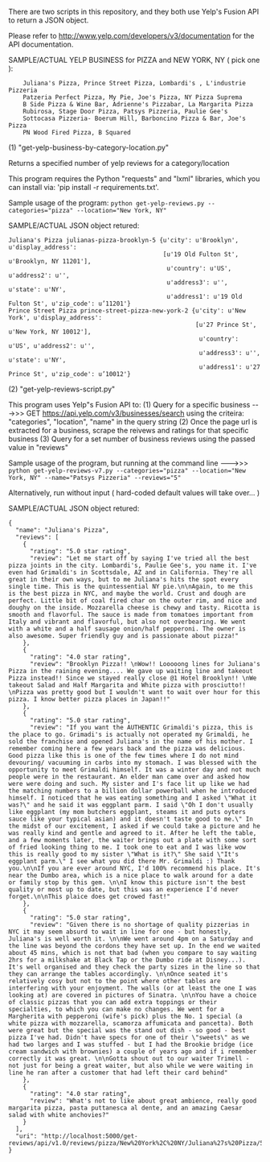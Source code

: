 
There are two scripts in this repository, and they both use Yelp's Fusion API
to return a JSON object.

Please refer to http://www.yelp.com/developers/v3/documentation for the API
documentation.

SAMPLE/ACTUAL YELP BUSINESS for PIZZA and NEW YORK, NY ( pick one ):
```
    Juliana's Pizza, Prince Street Pizza, Lombardi's , L'industrie Pizzeria
    Patzeria Perfect Pizza, My Pie, Joe's Pizza, NY Pizza Suprema
    B Side Pizza & Wine Bar, Adrienne's Pizzabar, La Margarita Pizza
    Rubirosa, Stage Door Pizza, Patsys Pizzeria, Paulie Gee's
    Sottocasa Pizzeria- Boerum Hill, Barboncino Pizza & Bar, Joe's Pizza
    PN Wood Fired Pizza, B Squared
```

(1) "get-yelp-business-by-category-location.py"

Returns a specified number of yelp reviews for a category/location

This program requires the Python "requests" and "lxml" libraries, which you can install via:
'pip install -r requirements.txt'.

Sample usage of the program:
`python get-yelp-reviews.py --categories="pizza" --location="New York, NY"` 

SAMPLE/ACTUAL JSON object retured:
```
Juliana's Pizza julianas-pizza-brooklyn-5 {u'city': u'Brooklyn', u'display_address': 
                                           [u'19 Old Fulton St', u'Brooklyn, NY 11201'], 
                                            u'country': u'US', u'address2': u'', 
                                            u'address3': u'', u'state': u'NY', 
                                            u'address1': u'19 Old Fulton St', u'zip_code': u’11201'}
Prince Street Pizza prince-street-pizza-new-york-2 {u'city': u'New York', u'display_address': 
                                                    [u'27 Prince St', u'New York, NY 10012'], 
                                                     u'country': u'US', u'address2': u'', 
                                                     u'address3': u'', u'state': u'NY', 
                                                     u'address1': u'27 Prince St', u'zip_code': u’10012'}
```

(2) "get-yelp-reviews-script.py"

This program uses Yelp"s Fusion API to:
(1) Query for a specific business --->>> GET https://api.yelp.com/v3/businesses/search
    using the criteira: "categories", "location", "name" in the query string 
(2) Once the page url is extracted for a business, scrape the reivews and ratings for 
    that specific business
(3) Query for a set number of business reviews using the passed value in "reviews" 

Sample usage of the program, but running at the command line --->>>
`python get-yelp-reviews-v7.py --categories="pizza" --location="New York, NY" --name="Patsys Pizzeria" --reviews="5"`

Alternatively, run without input ( hard-coded default values will take over... )

SAMPLE/ACTUAL JSON object retured:
```
{
  "name": "Juliana's Pizza",
  "reviews": [
    {
      "rating": "5.0 star rating",
      "review": "Let me start off by saying I've tried all the best pizza joints in the city. Lombardi's, Paulie Gee's, you name it. I've even had Grimaldi's in Scottsdale, AZ and in California. They're all great in their own ways, but to me Juliana's hits the spot every single time. This is the quintessential NY pie.\n\nAgain, to me this is the best pizza in NYC, and maybe the world. Crust and dough are perfect. Little bit of coal fired char on the outer rim, and nice and doughy on the inside. Mozzarella cheese is chewy and tasty. Ricotta is smooth and flavorful. The sauce is made from tomatoes important from Italy and vibrant and flavorful, but also not overbearing. We went with a white and a half sausage onion/half pepperoni. The owner is also awesome. Super friendly guy and is passionate about pizza!"
    },
    {
      "rating": "4.0 star rating",
      "review": "Brooklyn Pizza!! \nWow!! Looooong lines for Juliana's Pizza in the raining evening.... We gave up waiting line and takeout Pizza instead!! Since we stayed really close @1 Hotel Brooklyn!! \nWe takeout Salad and Half Margarita and White pizza with prosciutto!! \nPizza was pretty good but I wouldn't want to wait over hour for this pizza. I know better pizza places in Japan!!"
    },
    {
      "rating": "5.0 star rating",
      "review": "If you want the AUTHENTIC Grimaldi's pizza, this is the place to go. Grimadi's is actually not operated my Grimaldi, he sold the franchise and opened Juliana's in the name of his mother. I remember coming here a few years back and the pizza was delicious. Good pizza like this is one of the few times where I do not mind devouring/ vacuuming in carbs into my stomach. I was blessed with the opportunity to meet Grimaldi himself. It was a winter day and not much people were in the restaurant. An elder man came over and asked how were were doing and such. My sister and I's face lit up like we had the matching numbers to a billion dollar powerball when he introduced himself. I noticed that he was eating something and I asked \"What it was?\" and he said it was eggplant parm. I said \"Oh I don't usually like eggplant (my mom butchers eggplant, steams it and puts oyters sauce like your typical asian) and it doesn't taste good to me.\" In the midst of our excitement, I asked if we could take a picture and he was really kind and gentle and agreed to it. After he left the table, and a few moments later, the waiter brings out a plate with some sort of fried looking thing to me. I took one to eat and I was like wow this is really good to my sister \"What is it?\" She said \"It's eggplant parm.\" I see what you did there Mr. Grimaldi :) Thank you.\n\nIf you are ever around NYC, I'd 100% recommend his place. It's near the Dumbo area, which is a nice place to walk around for a date or family stop by this gem. \n\nI know this picture isn't the best quality or most up to date, but this was an experience I'd never forget.\n\nThis plaice does get crowed fast!"
    },
    {
      "rating": "5.0 star rating",
      "review": "Given there is no shortage of quality pizzerias in NYC it may seem absurd to wait in line for one - but honestly, Juliana's is well worth it. \n\nWe went around 4pm on a Saturday and the line was beyond the cordons they have set up. In the end we waited about 45 mins, which is not that bad (when you compare to say waiting 2hrs for a milkshake at Black Tap or the Dumbo ride at Disney...). It's well organised and they check the party sizes in the line so that they can arrange the tables accordingly. \n\nOnce seated it's relatively cosy but not to the point where other tables are interfering with your enjoyment. The walls (or at least the one I was looking at) are covered in pictures of Sinatra. \n\nYou have a choice of classic pizzas that you can add extra toppings or their specialties, to which you can make no changes. We went for a Margherita with pepperoni (wife's pick) plus the No. 1 special (a white pizza with mozzarella, scamorza affumicata and pancetta). Both were great but the special was the stand out dish - so good - best pizza I've had. Didn't have specs for one of their \"sweets\" as we had two larges and I was stuffed - but I had the Brookie bridge (ice cream sandwich with brownies) a couple of years ago and if i remember correctly it was great. \n\nGotta shout out to our waiter Trimell - not just for being a great waiter, but also while we were waiting in line he ran after a customer that had left their card behind"
    },
    {
      "rating": "4.0 star rating",
      "review": "What's not to like about great ambience, really good margarita pizza, pasta puttanesca al dente, and an amazing Caesar salad with white anchovies?"
    }
  ],
  "uri": "http://localhost:5000/get-reviews/api/v1.0/reviews/pizza/New%20York%2C%20NY/Juliana%27s%20Pizza/5"
}
```

